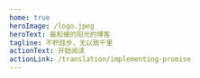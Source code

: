 ```yaml
---
home: true
heroImage: /logo.jpeg
heroText: 最和缓的阳光的博客
tagline: 不积跬步，无以致千里
actionText: 开始阅读
actionLink: /translation/implementing-promise
---
```



